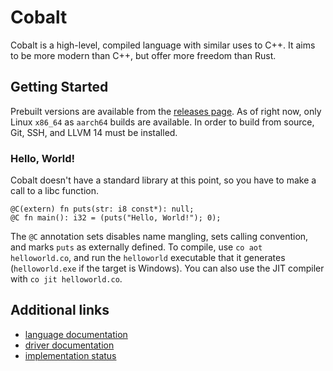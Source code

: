 # Cobalt
Cobalt is a high-level, compiled language with similar uses to C++. It aims to be more modern than C++, but offer more freedom than Rust.

## Getting Started
Prebuilt versions are available from the [releases page](https://github.com/matt-cornell/cobalt-lang/releases/latest). As of right now, only Linux `x86_64` as `aarch64` builds are available.
In order to build from source, Git, SSH, and LLVM 14 must be installed.

### Hello, World!
Cobalt doesn't have a standard library at this point, so you have to make a call to a libc function.
```
@C(extern) fn puts(str: i8 const*): null;
@C fn main(): i32 = (puts("Hello, World!"); 0);
```
The `@C` annotation sets disables name mangling, sets calling convention, and marks `puts` as externally defined.
To compile, use `co aot helloworld.co`, and run the `helloworld` executable that it generates (`helloworld.exe` if the target is Windows).
You can also use the JIT compiler with `co jit helloworld.co`.
## Additional links
- [language documentation](./language)
- [driver documentation](./driver)
- [implementation status](./status)
